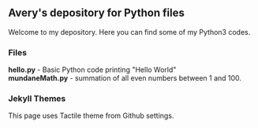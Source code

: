## Avery's depository for Python files
Welcome to my depository. Here you can find some of my Python3 codes.
### Files
**hello.py** - Basic Python code printing "Hello World"  
**mundaneMath.py** - summation of all even numbers between 1 and 100.

### Jekyll Themes
This page uses Tactile theme from Github settings.
